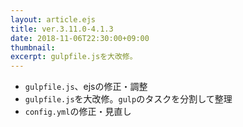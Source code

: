 ```yaml
---
layout: article.ejs
title: ver.3.11.0-4.1.3
date: 2018-11-06T22:30:00+09:00
thumbnail: 
excerpt: gulpfile.jsを大改修。
---
```


- `gulpfile.js`、ejsの修正・調整
- `gulpfile.js`を大改修。`gulp`のタスクを分割して整理
- `config.yml`の修正・見直し